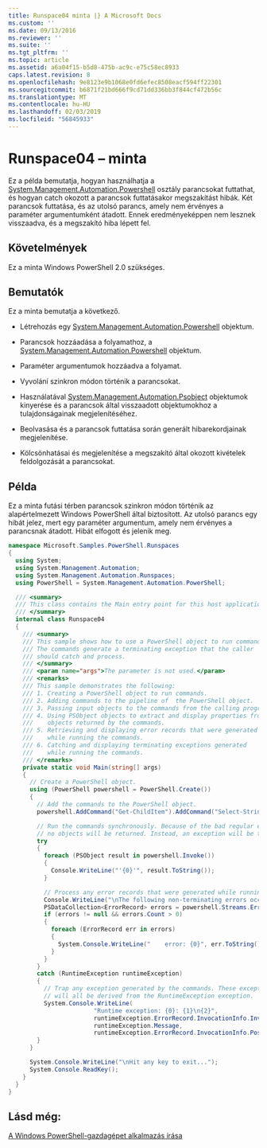 ```yaml
---
title: Runspace04 minta |} A Microsoft Docs
ms.custom: ''
ms.date: 09/13/2016
ms.reviewer: ''
ms.suite: ''
ms.tgt_pltfrm: ''
ms.topic: article
ms.assetid: a6a04f15-b5d8-475b-ac9c-e75c58ec8933
caps.latest.revision: 8
ms.openlocfilehash: 9e8123e9b1068e0fd6efec8508eacf594ff22301
ms.sourcegitcommit: b6871f21bd666f9cd71dd336bb3f844cf472b56c
ms.translationtype: MT
ms.contentlocale: hu-HU
ms.lasthandoff: 02/03/2019
ms.locfileid: "56845933"
---
```

# <a name="runspace04-sample"></a>Runspace04 – minta

Ez a példa bemutatja, hogyan használhatja a [System.Management.Automation.Powershell](/dotnet/api/system.management.automation.powershell) osztály parancsokat futtathat, és hogyan catch okozott a parancsok futtatásakor megszakítást hibák. Két parancsok futtatása, és az utolsó parancs, amely nem érvényes a paraméter argumentumként átadott. Ennek eredményeképpen nem lesznek visszaadva, és a megszakító hiba lépett fel.

## <a name="requirements"></a>Követelmények

Ez a minta Windows PowerShell 2.0 szükséges.

## <a name="demonstrates"></a>Bemutatók

Ez a minta bemutatja a következő.

- Létrehozás egy [System.Management.Automation.Powershell](/dotnet/api/system.management.automation.powershell) objektum.

- Parancsok hozzáadása a folyamathoz, a [System.Management.Automation.Powershell](/dotnet/api/system.management.automation.powershell) objektum.

- Paraméter argumentumok hozzáadva a folyamat.

- Vyvolání szinkron módon történik a parancsokat.

- Használatával [System.Management.Automation.Psobject](/dotnet/api/System.Management.Automation.PSObject) objektumok kinyerése és a parancsok által visszaadott objektumokhoz a tulajdonságainak megjelenítéséhez.

- Beolvasása és a parancsok futtatása során generált hibarekordjainak megjelenítése.

- Kölcsönhatásai és megjelenítése a megszakító által okozott kivételek feldolgozását a parancsokat.

## <a name="example"></a>Példa

Ez a minta futási térben parancsok szinkron módon történik az alapértelmezett Windows PowerShell által biztosított. Az utolsó parancs egy hibát jelez, mert egy paraméter argumentum, amely nem érvényes a parancsnak átadott. Hibát elfogott és jelenik meg.

```csharp
namespace Microsoft.Samples.PowerShell.Runspaces
{
  using System;
  using System.Management.Automation;
  using System.Management.Automation.Runspaces;
  using PowerShell = System.Management.Automation.PowerShell;

  /// <summary>
  /// This class contains the Main entry point for this host application.
  /// </summary>
  internal class Runspace04
  {
    /// <summary>
    /// This sample shows how to use a PowerShell object to run commands.
    /// The commands generate a terminating exception that the caller
    /// should catch and process.
    /// </summary>
    /// <param name="args">The parameter is not used.</param>
    /// <remarks>
    /// This sample demonstrates the following:
    /// 1. Creating a PowerShell object to run commands.
    /// 2. Adding commands to the pipeline of  the PowerShell object.
    /// 3. Passing input objects to the commands from the calling program.
    /// 4. Using PSObject objects to extract and display properties from the
    ///    objects returned by the commands.
    /// 5. Retrieving and displaying error records that were generated
    ///    while running the commands.
    /// 6. Catching and displaying terminating exceptions generated
    ///    while running the commands.
    /// </remarks>
    private static void Main(string[] args)
    {
      // Create a PowerShell object.
      using (PowerShell powershell = PowerShell.Create())
      {
        // Add the commands to the PowerShell object.
        powershell.AddCommand("Get-ChildItem").AddCommand("Select-String").AddArgument("*");

        // Run the commands synchronously. Because of the bad regular expression,
        // no objects will be returned. Instead, an exception will be thrown.
        try
        {
          foreach (PSObject result in powershell.Invoke())
          {
            Console.WriteLine("'{0}'", result.ToString());
          }

          // Process any error records that were generated while running the commands.
          Console.WriteLine("\nThe following non-terminating errors occurred:\n");
          PSDataCollection<ErrorRecord> errors = powershell.Streams.Error;
          if (errors != null && errors.Count > 0)
          {
            foreach (ErrorRecord err in errors)
            {
              System.Console.WriteLine("    error: {0}", err.ToString());
            }
          }
        }
        catch (RuntimeException runtimeException)
        {
          // Trap any exception generated by the commands. These exceptions
          // will all be derived from the RuntimeException exception.
          System.Console.WriteLine(
                        "Runtime exception: {0}: {1}\n{2}",
                        runtimeException.ErrorRecord.InvocationInfo.InvocationName,
                        runtimeException.Message,
                        runtimeException.ErrorRecord.InvocationInfo.PositionMessage);
        }
      }

      System.Console.WriteLine("\nHit any key to exit...");
      System.Console.ReadKey();
    }
  }
}
```

## <a name="see-also"></a>Lásd még:

[A Windows PowerShell-gazdagépet alkalmazás írása](./writing-a-windows-powershell-host-application.md)